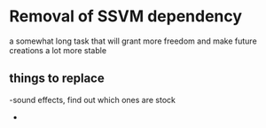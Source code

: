 # Removal of SSVM dependency

a somewhat long task that will grant more freedom and make future creations a lot more stable

## things to replace

-sound effects, find out which ones are stock

-
